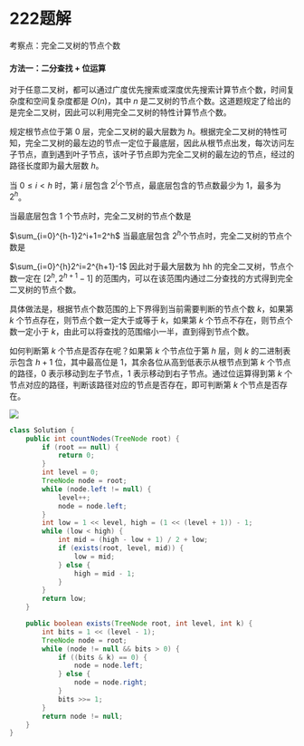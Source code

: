 # 222题解
考察点：完全二叉树的节点个数

#### 方法一：二分查找 + 位运算

对于任意二叉树，都可以通过广度优先搜索或深度优先搜索计算节点个数，时间复杂度和空间复杂度都是 $O(n)$，其中 $n$ 是二叉树的节点个数。这道题规定了给出的是完全二叉树，因此可以利用完全二叉树的特性计算节点个数。

规定根节点位于第 $0$ 层，完全二叉树的最大层数为 $h$。根据完全二叉树的特性可知，完全二叉树的最左边的节点一定位于最底层，因此从根节点出发，每次访问左子节点，直到遇到叶子节点，该叶子节点即为完全二叉树的最左边的节点，经过的路径长度即为最大层数 $h$。

当 $0 \le i < h$ 时，第 $i$ 层包含 $2^i$个节点，最底层包含的节点数最少为 $1$，最多为 $2^h$。

当最底层包含 $1$ 个节点时，完全二叉树的节点个数是

$\sum_{i=0}^{h-1}2^i+1=2^h$
当最底层包含 $2^h​$个节点时，完全二叉树的节点个数是

$\sum_{i=0}^{h}2^i=2^{h+1}-1$
因此对于最大层数为 hh 的完全二叉树，节点个数一定在 $[2^h,2^{h+1}-1]$ 的范围内，可以在该范围内通过二分查找的方式得到完全二叉树的节点个数。

具体做法是，根据节点个数范围的上下界得到当前需要判断的节点个数 $k$，如果第 $k$ 个节点存在，则节点个数一定大于或等于 $k$，如果第 $k$ 个节点不存在，则节点个数一定小于 $k$，由此可以将查找的范围缩小一半，直到得到节点个数。

如何判断第 $k$ 个节点是否存在呢？如果第 $k$ 个节点位于第 $h$ 层，则 $k$ 的二进制表示包含 $h+1$ 位，其中最高位是 $1$，其余各位从高到低表示从根节点到第 $k$ 个节点的路径，$0$ 表示移动到左子节点，$1$ 表示移动到右子节点。通过位运算得到第 $k$ 个节点对应的路径，判断该路径对应的节点是否存在，即可判断第 $k$ 个节点是否存在。

![](https://assets.leetcode-cn.com/solution-static/222/1.png)

```java
class Solution {
    public int countNodes(TreeNode root) {
        if (root == null) {
            return 0;
        }
        int level = 0;
        TreeNode node = root;
        while (node.left != null) {
            level++;
            node = node.left;
        }
        int low = 1 << level, high = (1 << (level + 1)) - 1;
        while (low < high) {
            int mid = (high - low + 1) / 2 + low;
            if (exists(root, level, mid)) {
                low = mid;
            } else {
                high = mid - 1;
            }
        }
        return low;
    }

    public boolean exists(TreeNode root, int level, int k) {
        int bits = 1 << (level - 1);
        TreeNode node = root;
        while (node != null && bits > 0) {
            if ((bits & k) == 0) {
                node = node.left;
            } else {
                node = node.right;
            }
            bits >>= 1;
        }
        return node != null;
    }
}
```

